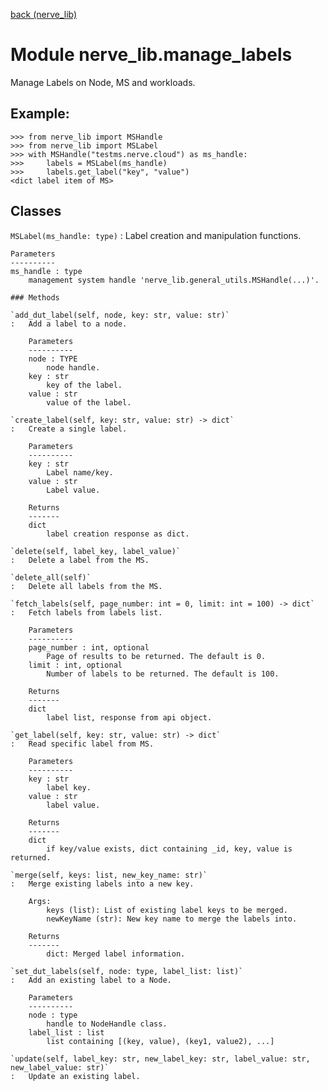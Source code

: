 [back (nerve_lib)](./index.md)

Module nerve_lib.manage_labels
==============================
Manage Labels on Node, MS and workloads.

Example:
-------
    >>> from nerve_lib import MSHandle
    >>> from nerve_lib import MSLabel
    >>> with MSHandle("testms.nerve.cloud") as ms_handle:
    >>>     labels = MSLabel(ms_handle)
    >>>     labels.get_label("key", "value")
    <dict label item of MS>

Classes
-------

`MSLabel(ms_handle: type)`
:   Label creation and manipulation functions.
    
    Parameters
    ----------
    ms_handle : type
        management system handle 'nerve_lib.general_utils.MSHandle(...)'.

    ### Methods

    `add_dut_label(self, node, key: str, value: str)`
    :   Add a label to a node.
        
        Parameters
        ----------
        node : TYPE
            node handle.
        key : str
            key of the label.
        value : str
            value of the label.

    `create_label(self, key: str, value: str) ‑> dict`
    :   Create a single label.
        
        Parameters
        ----------
        key : str
            Label name/key.
        value : str
            Label value.
        
        Returns
        -------
        dict
            label creation response as dict.

    `delete(self, label_key, label_value)`
    :   Delete a label from the MS.

    `delete_all(self)`
    :   Delete all labels from the MS.

    `fetch_labels(self, page_number: int = 0, limit: int = 100) ‑> dict`
    :   Fetch labels from labels list.
        
        Parameters
        ----------
        page_number : int, optional
            Page of results to be returned. The default is 0.
        limit : int, optional
            Number of labels to be returned. The default is 100.
        
        Returns
        -------
        dict
            label list, response from api object.

    `get_label(self, key: str, value: str) ‑> dict`
    :   Read specific label from MS.
        
        Parameters
        ----------
        key : str
            label key.
        value : str
            label value.
        
        Returns
        -------
        dict
            if key/value exists, dict containing _id, key, value is returned.

    `merge(self, keys: list, new_key_name: str)`
    :   Merge existing labels into a new key.
        
        Args:
            keys (list): List of existing label keys to be merged.
            newKeyName (str): New key name to merge the labels into.
        
        Returns
        -------
            dict: Merged label information.

    `set_dut_labels(self, node: type, label_list: list)`
    :   Add an existing label to a Node.
        
        Parameters
        ----------
        node : type
            handle to NodeHandle class.
        label_list : list
            list containing [(key, value), (key1, value2), ...]

    `update(self, label_key: str, new_label_key: str, label_value: str, new_label_value: str)`
    :   Update an existing label.